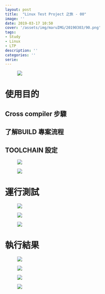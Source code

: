 ```yaml
---
layout: post
title:  "Linux Test Project 之旅 - 00"
image: ''
date: 2019-03-17 10:50
cover: '/assets/img/maruIMG/20190303/90.png'
tags:
- Study
- Linux
- LTP
description: ''
categories: ''
serie: 
---
```



<figure class="foto-legenda">
	<img src="{{ "/assets/img/maruIMG/20190303/90.png"}}">
</figure>

# 使用目的
## Cross compiler 步驟
## 了解BUILD 專案流程

## TOOLCHAIN 設定
<figure class="foto-legenda">
	<img src="{{ "/assets/img/maruIMG/20190303/0317/00_00.jpg"}}">
</figure>

<figure class="foto-legenda">
	<img src="{{ "/assets/img/maruIMG/20190303/0317/00_01.jpg"}}">
</figure>

# 運行測試

<figure class="foto-legenda">
	<img src="{{ "/assets/img/maruIMG/20190303/0317/04_0.jpg"}}">
</figure>


<figure class="foto-legenda">
	<img src="{{ "/assets/img/maruIMG/20190303/0317/04_1.jpg"}}">
</figure>

<figure class="foto-legenda">
	<img src="{{ "/assets/img/maruIMG/20190303/0317/04_2.jpg"}}">
</figure>

# 執行結果

<figure class="foto-legenda">
	<img src="{{ "/assets/img/maruIMG/20190303/0317/05.jpg"}}">
</figure>

<figure class="foto-legenda">
	<img src="{{ "/assets/img/maruIMG/20190303/0317/06.jpg"}}">
</figure>

<figure class="foto-legenda">
	<img src="{{ "/assets/img/maruIMG/20190303/0317/08.jpg"}}">
</figure>

<figure class="foto-legenda">
	<img src="{{ "/assets/img/maruIMG/20190303/0317/07.jpg"}}">
</figure>




























